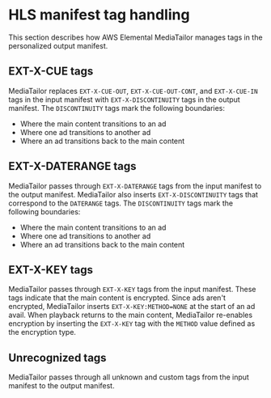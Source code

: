 # HLS manifest tag handling<a name="manifest-hls-tags"></a>

This section describes how AWS Elemental MediaTailor manages tags in the personalized output manifest\.

## EXT\-X\-CUE tags<a name="manifest-hls-tags-cue"></a>

MediaTailor replaces `EXT-X-CUE-OUT`, `EXT-X-CUE-OUT-CONT`, and `EXT-X-CUE-IN` tags in the input manifest with `EXT-X-DISCONTINUITY` tags in the output manifest\. The `DISCONTINUITY` tags mark the following boundaries:
+ Where the main content transitions to an ad
+ Where one ad transitions to another ad
+ Where an ad transitions back to the main content

## EXT\-X\-DATERANGE tags<a name="manifest-hls-tags-daterange"></a>

MediaTailor passes through `EXT-X-DATERANGE` tags from the input manifest to the output manifest\. MediaTailor also inserts `EXT-X-DISCONTINUITY` tags that correspond to the `DATERANGE` tags\. The `DISCONTINUITY` tags mark the following boundaries:
+ Where the main content transitions to an ad
+ Where one ad transitions to another ad
+ Where an ad transitions back to the main content

## EXT\-X\-KEY tags<a name="manifest-hls-tags-key"></a>

MediaTailor passes through `EXT-X-KEY` tags from the input manifest\. These tags indicate that the main content is encrypted\. Since ads aren't encrypted, MediaTailor inserts `EXT-X-KEY:METHOD=NONE` at the start of an ad avail\. When playback returns to the main content, MediaTailor re\-enables encryption by inserting the `EXT-X-KEY` tag with the `METHOD` value defined as the encryption type\.

## Unrecognized tags<a name="manifest-hls-tags-unknown"></a>

MediaTailor passes through all unknown and custom tags from the input manifest to the output manifest\.
